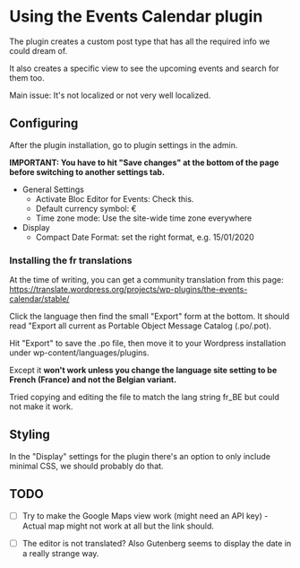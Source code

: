 # Using the Events Calendar plugin

The plugin creates a custom post type that has all the required info we could dream of.

It also creates a specific view to see the upcoming events and search for them too.

Main issue: It's not localized or not very well localized.

## Configuring
After the plugin installation, go to plugin settings in the admin.

**IMPORTANT: You have to hit "Save changes" at the bottom of the page before switching to another settings tab.**

* General Settings
  * Activate Bloc Editor for Events: Check this.
  * Default currency symbol: €
  * Time zone mode: Use the site-wide time zone everywhere
* Display
  * Compact Date Format: set the right format, e.g. 15/01/2020

### Installing the fr translations
At the time of writing, you can get a community translation from this page: https://translate.wordpress.org/projects/wp-plugins/the-events-calendar/stable/

Click the language then find the small "Export" form at the bottom. It should read "Export all current as Portable Object Message Catalog (.po/.pot).

Hit "Export" to save the .po file, then move it to your Wordpress installation under wp-content/languages/plugins.

Except it **won't work unless you change the language site setting to be French (France) and not the Belgian variant.**

Tried copying and editing the file to match the lang string fr_BE but could not make it work.

## Styling
In the "Display" settings for the plugin there's an option to only include minimal CSS, we should probably do that.

## TODO
- [ ] Try to make the Google Maps view work (might need an API key) - Actual map might not work at all but the link should.
- [ ] The editor is not translated? Also Gutenberg seems to display the date in a really strange way.

